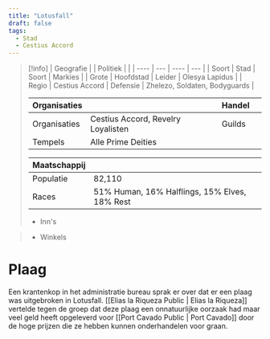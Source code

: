 ```yaml
---
title: "Lotusfall"
draft: false
tags:
  - Stad
  - Cestius Accord
---
```


> [!info]
> | Geografie |  | Politiek | |
> | ---- | --- | ---- | --- |
> | Soort | Stad | Soort | Markies |
> | Grote | Hoofdstad | Leider | Olesya Lapidus |
> | Regio | Cestius Accord | Defensie | Zhelezo, Soldaten, Bodyguards | 
>
> | Organisaties |   | Handel |  |
> | --- | --- | --- | ---- |
> | Organisaties  | Cestius Accord, Revelry Loyalisten | Guilds|
> | Tempels  | Alle Prime Deities |  |  |
> 
> | Maatschappij |  |
> | ---- | --- |
> | Populatie  | 82,110 |
> | Races  | 51% Human, 16% Halflings, 15% Elves, 18% Rest |
>  
> - Inn's

> - Winkels 



# Plaag
Een krantenkop in het administratie bureau sprak er over dat er een plaag was uitgebroken in Lotusfall.
[[Elias la Riqueza Public | Elias la Riqueza]] vertelde tegen de groep dat deze plaag een onnatuurlijke oorzaak had maar veel geld heeft opgeleverd voor [[Port Cavado Public | Port Cavado]] door de hoge prijzen die ze hebben kunnen onderhandelen voor graan.